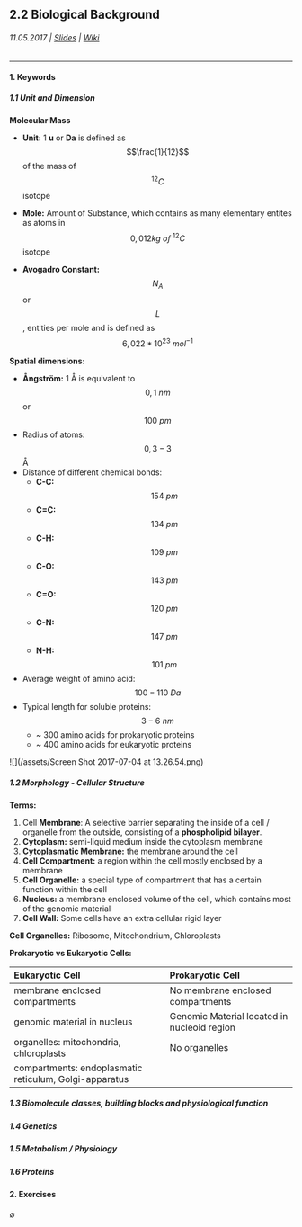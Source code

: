 ## 2.2 Biological Background

###### 11.05.2017 \| [Slides](https://www.rostlab.org/sites/default/files/fileadmin/teaching/SoSe17/PP1CS/20170511_PP1_biology.pdf) \| [Wiki](https://i12r-studfilesrv.informatik.tu-muenchen.de/sose17/pp4cs1/index.php/Biological_background)

---

#### 1. Keywords

##### 1.1 Unit and Dimension

**Molecular Mass**

* **Unit:** 1 **u** or **Da** is defined as$$\frac{1}{12}$$ of the mass of $${}^{12}C$$ isotope

* **Mole:** Amount of Substance, which contains as many elementary entites as atoms in $$0,012 kg\ of\ {}^{12}C$$ isotope

* **Avogadro Constant:** $$N_A$$ or $$L$$, entities per mole and is defined as $$6,022 * 10^{23}\     mol^{−1}$$

**Spatial dimensions:**

* **Ångström:** 1 Å is equivalent to $$0,1\ nm$$ or $$100\ pm$$
* Radius of atoms: $$0,3 - 3$$ Å
* Distance of different chemical bonds:
  * **C-C:** $$154\ pm$$
  * **C=C:** $$134\ pm$$
  * **C-H:** $$109\ pm$$
  * **C-O:** $$143\ pm$$
  * **C=O:** $$120\ pm$$
  * **C-N:** $$147\ pm$$
  * **N-H:** $$101\ pm$$
* Average weight of amino acid: $$100 - 110\ Da$$
* Typical length for soluble proteins: $$3 - 6\ nm$$
  * ~ 300 amino acids for prokaryotic proteins
  * ~ 400 amino acids for eukaryotic proteins

![](/assets/Screen Shot 2017-07-04 at 13.26.54.png)

##### 1.2 Morphology - Cellular Structure

**Terms:**

1. Cell **Membrane**: A selective barrier separating the inside of a cell / organelle from the outside, consisting of a **phospholipid bilayer**.
2. **Cytoplasm:** semi-liquid medium inside the cytoplasm membrane
3. **Cytoplasmatic Membrane:** the membrane around the cell
4. **Cell Compartment:** a region within the cell mostly enclosed by a membrane
5. **Cell Organelle:** a special type of compartment that has a certain function within the cell
6. **Nucleus:** a membrane enclosed volume of the cell, which contains most of the genomic material
7. **Cell Wall:** Some cells have an extra cellular rigid layer

**Cell Organelles:** Ribosome, Mitochondrium, Chloroplasts

**Prokaryotic vs Eukaryotic Cells:**

| Eukaryotic Cell | Prokaryotic Cell |
| :--- | :--- |
| membrane enclosed compartments | No membrane enclosed compartments |
| genomic material in nucleus | Genomic Material located in nucleoid region |
| organelles: mitochondria, chloroplasts | No organelles |
| compartments:  endoplasmatic reticulum, Golgi-apparatus |  |

##### 1.3 Biomolecule classes, building blocks and physiological function

##### 1.4 Genetics

##### 1.5 Metabolism / Physiology

##### 1.6 Proteins

#### 2. Exercises

∅

